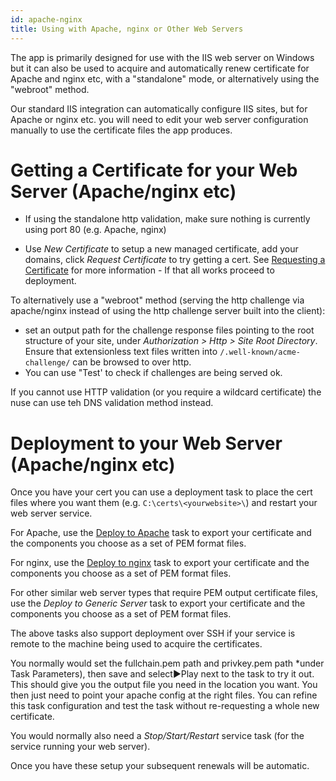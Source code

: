 ```yaml
---
id: apache-nginx
title: Using with Apache, nginx or Other Web Servers
---
```



The app is primarily designed for use with the IIS web server on Windows but it can also be used to acquire and automatically renew certificate for Apache and nginx etc, with a "standalone" mode, or alternatively using the "webroot" method.

Our standard IIS integration can automatically configure IIS sites, but for Apache or nginx etc. you will need to edit your web server configuration manually to use the certificate files the app produces.

# Getting a Certificate for your Web Server (Apache/nginx etc)

- If using the standalone http validation, make sure nothing is currently using port 80 (e.g. Apache, nginx)

- Use *New Certificate* to setup a new managed certificate, add your domains, click *Request Certificate* to try getting a cert. See [Requesting a Certificate](../certificate-process.md) for more information - If that all works proceed to deployment.

To alternatively use a "webroot" method (serving the http challenge via apache/nginx instead of using the http challenge server built into the client):
- set an output path for the challenge response files pointing to the root structure of your site, under *Authorization > Http > Site Root Directory*. Ensure that extensionless text files written into `/.well-known/acme-challenge/` can be browsed to over http. 
- You can use "Test' to check if challenges are being served ok.

If you cannot use HTTP validation (or you require a wildcard certificate) the nuse can use teh DNS validation method instead.

# Deployment to your Web Server (Apache/nginx etc)
Once you have your cert you can use a deployment task to place the cert files where you want them (e.g. `C:\certs\<yourwebsite>\`) and restart your web server service.

For Apache, use the [Deploy to Apache](../deployment/tasks/apache.md) task to export your certificate and the components you choose as a set of PEM format files.

For nginx, use the [Deploy to nginx](../deployment/tasks/nginx.md) task to export your certificate and the components you choose as a set of PEM format files.

For other similar web server types that require PEM output certificate files, use the *Deploy to Generic Server* task to export your certificate and the components you choose as a set of PEM format files.

The above tasks also support deployment over SSH if your service is remote to the machine being used to acquire the certificates.

You normally would set the fullchain.pem path and privkey.pem path *under Task Parameters), then save and select▶️Play next to the task to try it out. This should give you the output file you need in the location you want. You then just need to point your apache config at the right files. You can refine this task configuration and test the task without re-requesting a whole new certificate.

You would normally also need a *Stop/Start/Restart* service task (for the service running your web server).

Once you have these setup your subsequent renewals will be automatic.